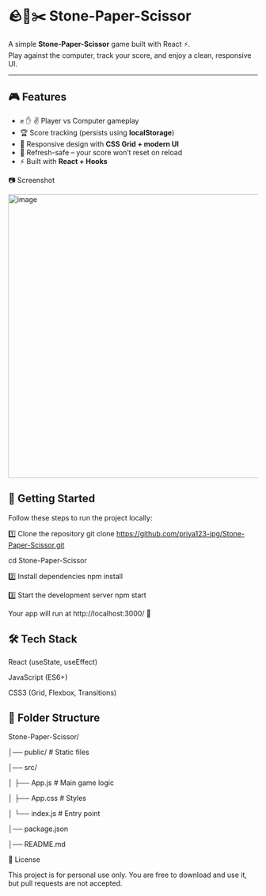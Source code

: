 # 🪨📄✂️ Stone-Paper-Scissor

A simple **Stone-Paper-Scissor** game built with React ⚡.  
Play against the computer, track your score, and enjoy a clean, responsive UI.

---

## 🎮 Features

- ✊ ✋ ✌️ Player vs Computer gameplay  
- 🏆 Score tracking (persists using **localStorage**)  
- 🎨 Responsive design with **CSS Grid + modern UI**  
- 🔄 Refresh-safe – your score won’t reset on reload  
- ⚡ Built with **React + Hooks**

📷 Screenshot

<img width="717" height="573" alt="image" src="https://github.com/user-attachments/assets/ed545203-6b58-45ec-a007-9d3c4aee19bd" /><br>



## 🚀 Getting Started

Follow these steps to run the project locally:

1️⃣ Clone the repository
git clone https://github.com/priya123-jpg/Stone-Paper-Scissor.git

cd Stone-Paper-Scissor

2️⃣ Install dependencies
npm install

3️⃣ Start the development server
npm start


Your app will run at http://localhost:3000/
 🎉

## 🛠️ Tech Stack

React (useState, useEffect)

JavaScript (ES6+)

CSS3 (Grid, Flexbox, Transitions)

## 📂 Folder Structure
Stone-Paper-Scissor/

│── public/          # Static files

│── src/

│   ├── App.js       # Main game logic

│   ├── App.css      # Styles

│   └── index.js     # Entry point

│── package.json

│── README.md

📜 License

This project is for personal use only.
You are free to download and use it, but pull requests are not accepted.


